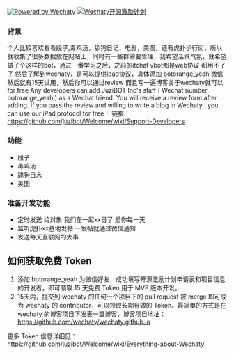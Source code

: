 [![Powered by Wechaty](https://img.shields.io/badge/Powered%20By-Wechaty-green.svg)](https://github.com/chatie/wechaty)
[![Wechaty开源激励计划](https://img.shields.io/badge/Wechaty-开源激励计划-green.svg)](https://github.com/juzibot/Welcome/wiki/Everything-about-Wechaty)


### 背景
个人比较喜欢看看段子,毒鸡汤，舔狗日记，电影，美图，还有虎扑步行街，所以就收集了很多数据放在网站上，同时有一些群需要管理，我希望活跃气氛，就希望做了个这样的bot，通过一番学习之后，之前的itchat vbot都是web协议 都用不了了 然后了解到wechaty，是可以提供ipad协议，具体添加 botorange_yeah 微信 然后就有15天试用，然后你可以通过review 而且写一遍博客关于wechaty就可以 for free 
Any developers can add JuziBOT Inc's staff ( Wechat number : botorange_yeah ) as a Wechat friend. You will receive a review form after adding. If you pass the review and willing to write a blog in Wechaty , you can use our iPad protocol for free！
链接：https://github.com/juzibot/Welcome/wiki/Support-Developers


<!--more-->

### 功能

- 段子
- 毒鸡汤
- 舔狗日志
- 美图

### 准备开发功能

- 定时发送 给对象 我们在一起xx日了 爱你每一天
- 监听虎扑xx基地发帖 一发帖就通过微信通知
- 发送每天互联网的大事

## 如何获取免费 Token
1. 添加 botorange_yeah 为微信好友，成功填写开源激励计划申请表和项目信息的开发者，即可领取 15 天免费 Token 用于 MVP 版本开发。
2. 15天内，提交到 wechaty 的任何一个项目下的 pull request 被 merge 即可成为 wechaty 的 contributor，可以领取长期有效的 Token。最简单的方式是在 wechaty 的博客项目下发表一篇博客，博客项目地址： https://github.com/wechaty/wechaty.github.io

更多 Token 信息详细见： https://github.com/juzibot/Welcome/wiki/Everything-about-Wechaty
